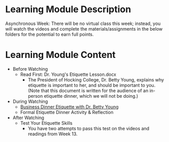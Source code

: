 # Learning Module Description

Asynchronous Week: There will be no virtual class this week; instead, you will watch the videos and complete the materials/assignments in the below folders for the potential to earn full points.

# Learning Module Content

- Before Watching
  - Read First: Dr. Young's Etiquette Lesson.docx
    - The President of Hocking College, Dr. Betty Young, explains why etiquette is important to her, and should be important to you. (Note that this document is written for the audience of an in-person etiquette dinner, which we will not be doing.)
- During Watching
  - [Business Dinner Etiquette with Dr. Betty Young](https://www.youtube.com/watch?v=Q9XpXGxBUvg)
  - Formal Etiquette Dinner Activity & Reflection
- After Watching
  - Test Your Etiquette Skills
    - You have two attempts to pass this test on the videos and readings from Week 13.

